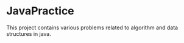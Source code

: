 # JavaPractice
This project contains various problems related to algorithm and data structures in java.
